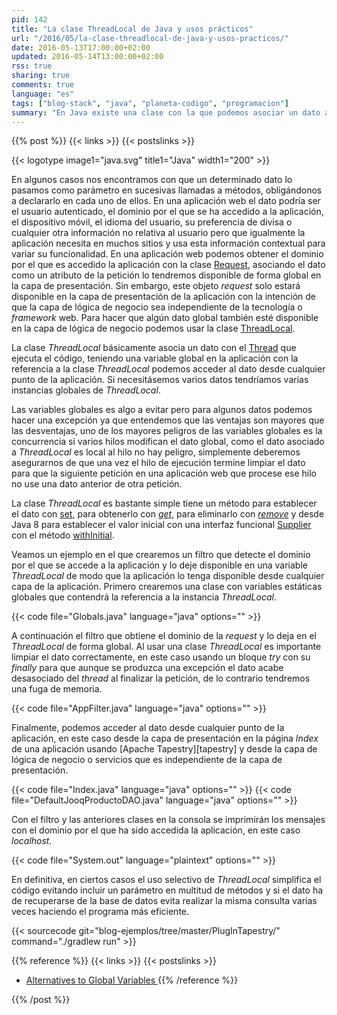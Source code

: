 ```yaml
---
pid: 142
title: "La clase ThreadLocal de Java y usos prácticos"
url: "/2016/05/la-clase-threadlocal-de-java-y-usos-practicos/"
date: 2016-05-13T17:00:00+02:00
updated: 2016-05-14T13:00:00+02:00
rss: true
sharing: true
comments: true
language: "es"
tags: ["blog-stack", "java", "planeta-codigo", "programacion"]
summary: "En Java existe una clase con la que podemos asociar un dato al hilo o _thread_ que ejecuta el código. Podemos usar esta clase para evitar incluir en cada método el parámetro de ese dato si es usado en multitud de métodos simplificando en gran medida el código. En las aplicaciones web este dato puede ser el usuario que se ha autenticado, el dominio por el que se ha accedido a la aplicación, el dispositivo móvil, el idioma del usuario o cualquier otra información que queramos esté disponible de forma global en el hilo de ejecución."
---
```


{{% post %}}
{{< links >}}
{{< postslinks >}}

{{< logotype image1="java.svg" title1="Java" width1="200" >}}

En algunos casos nos encontramos con que un determinado dato lo pasamos como parámetro en sucesivas llamadas a métodos, obligándonos a declararlo en cada uno de ellos. En una aplicación web el dato podría ser el usuario autenticado, el dominio por el que se ha accedido a la aplicación, el dispositivo móvil, el idioma del usuario, su preferencia de divisa o cualquier otra información no relativa al usuario pero que igualmente la aplicación necesita en muchos sitios y usa esta información contextual para variar su funcionalidad. En una aplicación web podemos obtener el dominio por el que es accedido la aplicación con la clase [Request](https://docs.oracle.com/javaee/7/api/javax/servlet/ServletRequest.html), asociando el dato como un atributo de la petición lo tendremos disponible de forma global en la capa de presentación. Sin embargo, este objeto _request_ solo estará disponible en la capa de presentación de la aplicación con la intención de que la capa de lógica de negocio sea independiente de la tecnología o _framework_ web. Para hacer que algún dato global también esté disponible en la capa de lógica de negocio podemos usar la clase [ThreadLocal](https://docs.oracle.com/javase/8/docs/api/java/lang/ThreadLocal.html).

La clase _ThreadLocal_ básicamente asocia un dato con el [Thread](https://docs.oracle.com/javase/8/docs/api/java/lang/Thread.html) que ejecuta el código, teniendo una variable global en la aplicación con la referencia a la clase _ThreadLocal_ podemos acceder al dato desde cualquier punto de la aplicación. Si necesitásemos varios datos tendríamos varias instancias globales de _ThreadLocal_.

Las variables globales es algo a evitar pero para algunos datos podemos hacer una excepción ya que entendemos que las ventajas son mayores que las desventajas, uno de los mayores peligros de las variables globales es la concurrencia si varios hilos modifican el dato global, como el dato asociado a _ThreadLocal_ es local al hilo no hay peligro, simplemente deberemos asegurarnos de que una vez el hilo de ejecución termine limpiar el dato para que la siguiente petición en una aplicación web que procese ese hilo no use una dato anterior de otra petición.

La clase _ThreadLocal_ es bastante simple tiene un método para establecer el dato con [set](https://docs.oracle.com/javase/8/docs/api/java/lang/ThreadLocal.html#set-T-), para obtenerlo con [_get_](https://docs.oracle.com/javase/8/docs/api/java/lang/ThreadLocal.html#get--), para eliminarlo con [_remove_](https://docs.oracle.com/javase/8/docs/api/java/lang/ThreadLocal.html#remove--) y desde Java 8 para establecer el valor inicial con una interfaz funcional [Supplier](https://docs.oracle.com/javase/8/docs/api/java/util/function/Supplier.html) con el método [withInitial](https://docs.oracle.com/javase/8/docs/api/java/lang/ThreadLocal.html#withInitial-java.util.function.Supplier-).

Veamos un ejemplo en el que crearemos un filtro que detecte el dominio por el que se accede a la aplicación y lo deje disponible en una variable _ThreadLocal_ de modo que la aplicación lo tenga disponible desde cualquier capa de la aplicación. Primero crearemos una clase con variables estáticas globales que contendrá la referencia a la instancia _ThreadLocal_.

{{< code file="Globals.java" language="java" options="" >}}

A continuación el filtro que obtiene el dominio de la _request_ y lo deja en el _ThreadLocal_ de forma global. Al usar una clase _ThreadLocal_ es importante limpiar el dato correctamente, en este caso usando un bloque _try_ con su _finally_ para que aunque se produzca una excepción el dato acabe desasociado del _thread_ al finalizar la petición, de lo contrario tendremos una fuga de memoria.

{{< code file="AppFilter.java" language="java" options="" >}}

Finalmente, podemos acceder al dato desde cualquier punto de la aplicación, en este caso desde la capa de presentación en la página _Index_ de una aplicación usando [Apache Tapestry][tapestry] y desde la capa de lógica de negocio o servicios que es independiente de la capa de presentación.

{{< code file="Index.java" language="java" options="" >}}
{{< code file="DefaultJooqProductoDAO.java" language="java" options="" >}}

Con el filtro y las anteriores clases en la consola se imprimirán los mensajes con el dominio por el que ha sido accedida la aplicación, en este caso _localhost_.

{{< code file="System.out" language="plaintext" options="" >}}

En definitiva, en ciertos casos el uso selectivo de _ThreadLocal_ simplifica el código evitando incluir un parámetro en multitud de métodos y si el dato ha de recuperarse de la base de datos evita realizar la misma consulta varias veces haciendo el programa más eficiente.

{{< sourcecode git="blog-ejemplos/tree/master/PlugInTapestry/" command="./gradlew run" >}}

{{% reference %}}
{{< links >}}
{{< postslinks >}}
* [Alternatives to Global Variables ](https://dzone.com/articles/alternatives-to-global-variables)
{{% /reference %}}

{{% /post %}}
